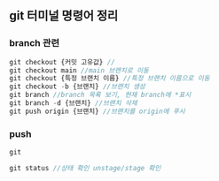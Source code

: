 ## git 터미널 명령어 정리

### branch 관련
```javascript
git checkout {커밋 고유값} // 
git checkout main //main 브랜치로 이동
git checkout {특정 브랜치 이름} //특정 브랜치 이름으로 이동
git checkout -b {브랜치} //브랜치 생성
git branch //branch 목록 보기, 현재 branch에 *표시
git branch -d {브랜치} //브랜치 삭제
git push origin {브랜치} //브랜치를 origin에 푸시
```

### push
```javascript
git 
```


```javascript
git status //상태 확인 unstage/stage 확인 
```